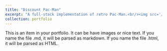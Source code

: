 ```yaml
---
title: "Discount Pac-Man"
excerpt: "A full-stack implementation of retro Pac-Man.<br/><img src='/images/pac_man.jpg' width='500'>"
collection: portfolio
---
```


This is an item in your portfolio. It can be have images or nice text. If you name the file .md, it will be parsed as markdown. If you name the file .html, it will be parsed as HTML. 
